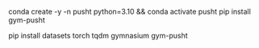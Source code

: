 conda create -y -n pusht python=3.10 && conda activate pusht
pip install gym-pusht


pip install datasets torch tqdm gymnasium gym-pusht
